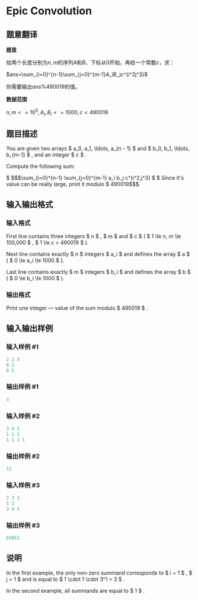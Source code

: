 # Epic Convolution

## 题意翻译

**题意**

给两个长度分别为$n,m$的序列$A$和$B$，下标从0开始，再给一个常数$c$，求：

$ans=\sum_{i=0}^{n-1}\sum_{j=0}^{m-1}A_iB_jc^{i^2j^3}$

你需要输出$ans\%490019$的值。

**数据范围**

$n,m<=10^5,A_i,B_i<=1000,c<490019$

## 题目描述

You are given two arrays $ a_0, a_1, \ldots, a_{n - 1} $ and $ b_0, b_1, \ldots, b_{m-1} $ , and an integer $ c $ .

Compute the following sum:

$ $$$\sum_{i=0}^{n-1} \sum_{j=0}^{m-1} a_i b_j c^{i^2\,j^3} $ $ Since it's value can be really large, print it modulo $ 490019$$$.

## 输入输出格式

### 输入格式

First line contains three integers $ n $ , $ m $ and $ c $ ( $ 1 \le n, m \le 100\,000 $ , $ 1 \le c < 490019 $ ).

Next line contains exactly $ n $ integers $ a_i $ and defines the array $ a $ ( $ 0 \le a_i \le 1000 $ ).

Last line contains exactly $ m $ integers $ b_i $ and defines the array $ b $ ( $ 0 \le b_i \le 1000 $ ).

### 输出格式

Print one integer — value of the sum modulo $ 490019 $ .

## 输入输出样例

### 输入样例 #1

```cpp
2 2 3
0 1
0 1

```
### 输出样例 #1

```cpp
3

```
### 输入样例 #2

```cpp
3 4 1
1 1 1
1 1 1 1

```
### 输出样例 #2

```cpp
12

```
### 输入样例 #3

```cpp
2 3 3
1 2
3 4 5

```
### 输出样例 #3

```cpp
65652

```
## 说明

In the first example, the only non-zero summand corresponds to $ i = 1 $ , $ j = 1 $ and is equal to $ 1 \cdot 1 \cdot 3^1 = 3 $ .

In the second example, all summands are equal to $ 1 $ .


